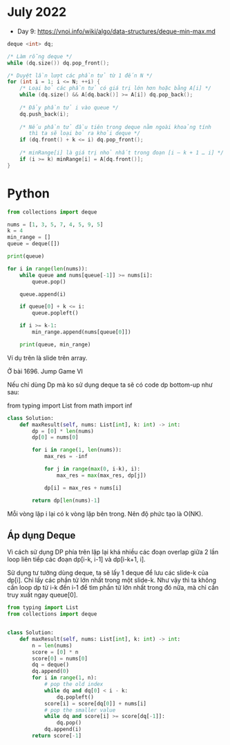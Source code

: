 # July 2022

- Day 9:
https://vnoi.info/wiki/algo/data-structures/deque-min-max.md
```C++
deque <int> dq;

/* Làm rỗng deque */
while (dq.size()) dq.pop_front();

/* Duyệt lần lượt các phần tử từ 1 đến N */
for (int i = 1; i <= N; ++i) { 
    /* Loại bỏ các phần tử có giá trị lớn hơn hoặc bằng A[i] */
    while (dq.size() && A[dq.back()] >= A[i]) dq.pop_back();
    
    /* Đẩy phần tử i vào queue */
    dq.push_back(i); 
    
    /* Nếu phần tử đầu tiên trong deque nằm ngoài khoảng tính 
       thì ta sẽ loại bỏ ra khỏi deque */
    if (dq.front() + k <= i) dq.pop_front(); 
    
    /* minRange[i] là giá trị nhỏ nhất trong đoạn [i – k + 1 … i] */
    if (i >= k) minRange[i] = A[dq.front()]; 
}
```


# Python
```python
from collections import deque

nums = [1, 3, 5, 7, 4, 5, 9, 5]
k = 4
min_range = []
queue = deque([])

print(queue)

for i in range(len(nums)):
    while queue and nums[queue[-1]] >= nums[i]:
        queue.pop()

    queue.append(i)

    if queue[0] + k <= i:
        queue.popleft()

    if i >= k-1:
        min_range.append(nums[queue[0]])

    print(queue, min_range)

```

Ví dụ trên là slide trên array.


Ở bài 1696. Jump Game VI

Nếu chỉ dùng Dp mà ko sử dụng deque ta sẽ có code dp bottom-up như sau:

from typing import List
from math import inf

```python
class Solution:
    def maxResult(self, nums: List[int], k: int) -> int:
        dp = [0] * len(nums)
        dp[0] = nums[0]

        for i in range(1, len(nums)):
            max_res = -inf

            for j in range(max(0, i-k), i):
                max_res = max(max_res, dp[j])

            dp[i] = max_res + nums[i]

        return dp[len(nums)-1]

```

Mỗi vòng lặp i lại có k vòng lặp bên trong. Nên độ phức tạo là O(NK).

## Áp dụng Deque
Vì cách sử dụng DP phía trên lặp lại khá nhiều các đoạn overlap giữa 2 lần loop liên tiếp các đoạn dp[i-k, i-1] và dp[i-k+1, i].

Sử dụng tư tưởng dùng deque, ta sẽ lấy 1 deque để lưu các slide-k của dp[i]. Chỉ lấy các phần tử lớn nhất trong một slide-k. Như vậy thì ta không cần loop dp từ i-k đến i-1 để tìm phần tử lớn nhất trong đó nữa, mà chỉ cần truy xuất ngay queue[0].


```python
from typing import List
from collections import deque


class Solution:
    def maxResult(self, nums: List[int], k: int) -> int:
        n = len(nums)
        score = [0] * n
        score[0] = nums[0]
        dq = deque()
        dq.append(0)
        for i in range(1, n):
            # pop the old index
            while dq and dq[0] < i - k:
                dq.popleft()
            score[i] = score[dq[0]] + nums[i]
            # pop the smaller value
            while dq and score[i] >= score[dq[-1]]:
                dq.pop()
            dq.append(i)
        return score[-1]
```